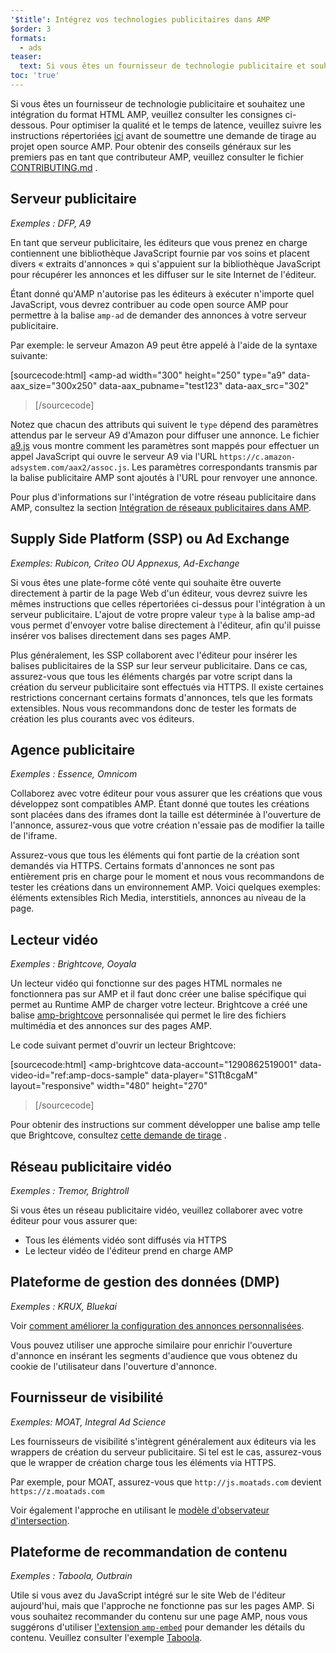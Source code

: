 ```yaml
---
'$title': Intégrez vos technologies publicitaires dans AMP
$order: 3
formats:
  - ads
teaser:
  text: Si vous êtes un fournisseur de technologie publicitaire et souhaitez une intégration du format HTML AMP, veuillez consulter les consignes ci-dessous.
toc: 'true'
---
```


<!--
This file is imported from https://github.com/ampproject/amphtml/blob/main/ads/_integration-guide.md.
Please do not change this file.
If you have found a bug or an issue please
have a look and request a pull request there.
-->

Si vous êtes un fournisseur de technologie publicitaire et souhaitez une intégration du format HTML AMP, veuillez consulter les consignes ci-dessous. Pour optimiser la qualité et le temps de latence, veuillez suivre les instructions répertoriées [ici](https://github.com/ampproject/amphtml/blob/main/ads/../3p/README.md#ads) avant de soumettre une demande de tirage au projet open source AMP. Pour obtenir des conseils généraux sur les premiers pas en tant que contributeur AMP, veuillez consulter le fichier [CONTRIBUTING.md](https://github.com/ampproject/amphtml/blob/main/ads/../docs/contributing.md) .

## Serveur publicitaire <a name="ad-server"></a>

_Exemples : DFP, A9_

En tant que serveur publicitaire, les éditeurs que vous prenez en charge contiennent une bibliothèque JavaScript fournie par vos soins et placent divers « extraits d'annonces » qui s'appuient sur la bibliothèque JavaScript pour récupérer les annonces et les diffuser sur le site Internet de l'éditeur.

Étant donné qu'AMP n'autorise pas les éditeurs à exécuter n'importe quel JavaScript, vous devrez contribuer au code open source AMP pour permettre à la balise `amp-ad` de demander des annonces à votre serveur publicitaire.

Par exemple: le serveur Amazon A9 peut être appelé à l'aide de la syntaxe suivante:

[sourcecode:html]
<amp-ad
width="300"
height="250"
type="a9"
data-aax_size="300x250"
data-aax_pubname="test123"
data-aax_src="302"

> </amp-ad>
> [/sourcecode]

Notez que chacun des attributs qui suivent le `type` dépend des paramètres attendus par le serveur A9 d'Amazon pour diffuser une annonce. Le fichier [a9.js](https://github.com/ampproject/amphtml/blob/main/ads/./a9.js) vous montre comment les paramètres sont mappés pour effectuer un appel JavaScript qui ouvre le serveur A9 via l'URL `https://c.amazon-adsystem.com/aax2/assoc.js`. Les paramètres correspondants transmis par la balise publicitaire AMP sont ajoutés à l'URL pour renvoyer une annonce.

Pour plus d'informations sur l'intégration de votre réseau publicitaire dans AMP, consultez la section [Intégration de réseaux publicitaires dans AMP](https://github.com/ampproject/amphtml/blob/main/ads/README.md).

## Supply Side Platform (SSP) ou Ad Exchange <a name="supply-side-platform-ssp-or-an-ad-exchange"></a>

_Exemples: Rubicon, Criteo OU Appnexus, Ad-Exchange_

Si vous êtes une plate-forme côté vente qui souhaite être ouverte directement à partir de la page Web d'un éditeur, vous devrez suivre les mêmes instructions que celles répertoriées ci-dessus pour l'intégration à un serveur publicitaire. L'ajout de votre propre valeur `type` à la balise amp-ad vous permet d'envoyer votre balise directement à l'éditeur, afin qu'il puisse insérer vos balises directement dans ses pages AMP.

Plus généralement, les SSP collaborent avec l'éditeur pour insérer les balises publicitaires de la SSP sur leur serveur publicitaire. Dans ce cas, assurez-vous que tous les éléments chargés par votre script dans la création du serveur publicitaire sont effectués via HTTPS. Il existe certaines restrictions concernant certains formats d'annonces, tels que les formats extensibles. Nous vous recommandons donc de tester les formats de création les plus courants avec vos éditeurs.

## Agence publicitaire <a name="ad-agency"></a>

_Exemples : Essence, Omnicom_

Collaborez avec votre éditeur pour vous assurer que les créations que vous développez sont compatibles AMP. Étant donné que toutes les créations sont placées dans des iframes dont la taille est déterminée à l'ouverture de l'annonce, assurez-vous que votre création n'essaie pas de modifier la taille de l'iframe.

Assurez-vous que tous les éléments qui font partie de la création sont demandés via HTTPS. Certains formats d'annonces ne sont pas entièrement pris en charge pour le moment et nous vous recommandons de tester les créations dans un environnement AMP. Voici quelques exemples: éléments extensibles Rich Media, interstitiels, annonces au niveau de la page.

## Lecteur vidéo <a name="video-player"></a>

_Exemples : Brightcove, Ooyala_

Un lecteur vidéo qui fonctionne sur des pages HTML normales ne fonctionnera pas sur AMP et il faut donc créer une balise spécifique qui permet au Runtime AMP de charger votre lecteur. Brightcove a créé une balise [amp-brightcove](https://github.com/ampproject/amphtml/blob/main/extensions/amp-brightcove/amp-brightcove.md) personnalisée qui permet le lire des fichiers multimédia et des annonces sur des pages AMP.

Le code suivant permet d'ouvrir un lecteur Brightcove:

[sourcecode:html]
<amp-brightcove
data-account="1290862519001"
data-video-id="ref:amp-docs-sample"
data-player="S1Tt8cgaM"
layout="responsive"
width="480"
height="270"

> </amp-brightcove>
> [/sourcecode]

Pour obtenir des instructions sur comment développer une balise amp telle que Brightcove, consultez [cette demande de tirage](https://github.com/ampproject/amphtml/pull/1052) .

## Réseau publicitaire vidéo <a name="video-ad-network"></a>

_Exemples : Tremor, Brightroll_

Si vous êtes un réseau publicitaire vidéo, veuillez collaborer avec votre éditeur pour vous assurer que:

- Tous les éléments vidéo sont diffusés via HTTPS
- Le lecteur vidéo de l'éditeur prend en charge AMP

## Plateforme de gestion des données (DMP) <a name="data-management-platform-dmp"></a>

_Exemples : KRUX, Bluekai_

Voir [comment améliorer la configuration des annonces personnalisées](https://amp.dev/documentation/components/amp-ad#enhance-incoming-ad-configuration).

Vous pouvez utiliser une approche similaire pour enrichir l'ouverture d'annonce en insérant les segments d'audience que vous obtenez du cookie de l'utilisateur dans l'ouverture d'annonce.

## Fournisseur de visibilité <a name="viewability-provider"></a>

_Exemples: MOAT, Integral Ad Science_

Les fournisseurs de visibilité s'intègrent généralement aux éditeurs via les wrappers de création du serveur publicitaire. Si tel est le cas, assurez-vous que le wrapper de création charge tous les éléments via HTTPS.

Par exemple, pour MOAT, assurez-vous que `http://js.moatads.com` devient `https://z.moatads.com`

Voir également l'approche en utilisant le [modèle d'observateur d'intersection](https://github.com/ampproject/amphtml/blob/main/ads/README.md#ad-viewability).

## Plateforme de recommandation de contenu <a name="content-recommendation-platform"></a>

_Exemples : Taboola, Outbrain_

Utile si vous avez du JavaScript intégré sur le site Web de l'éditeur aujourd'hui, mais que l'approche ne fonctionne pas sur les pages AMP. Si vous souhaitez recommander du contenu sur une page AMP, nous vous suggérons d'utiliser [l'extension `amp-embed`](https://amp.dev/documentation/components/amp-ad) pour demander les détails du contenu. Veuillez consulter l'exemple [Taboola](https://github.com/ampproject/amphtml/blob/main/ads/taboola.md).
